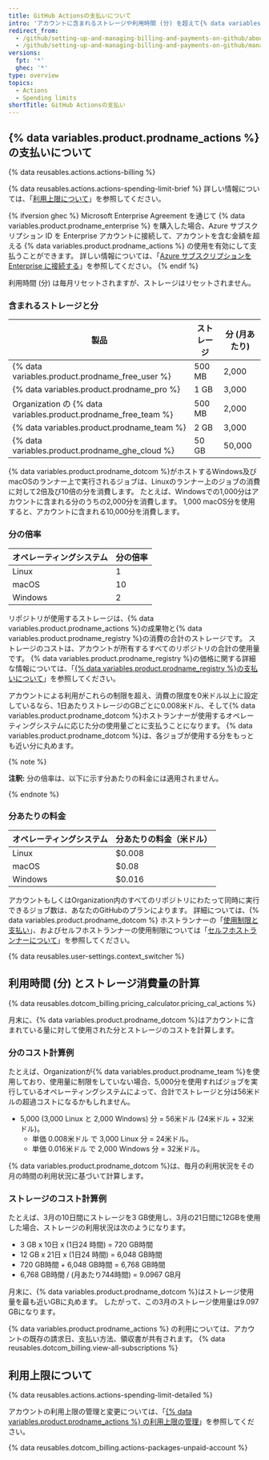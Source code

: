 ```yaml
---
title: GitHub Actionsの支払いについて
intro: 'アカウントに含まれるストレージや利用時間 (分) を超えて{% data variables.product.prodname_actions %}を使用したい場合は、追加の使用分が請求されます。'
redirect_from:
  - /github/setting-up-and-managing-billing-and-payments-on-github/about-billing-for-github-actions
  - /github/setting-up-and-managing-billing-and-payments-on-github/managing-billing-for-github-actions/about-billing-for-github-actions
versions:
  fpt: '*'
  ghec: '*'
type: overview
topics:
  - Actions
  - Spending limits
shortTitle: GitHub Actionsの支払い
---
```


## {% data variables.product.prodname_actions %}の支払いについて

{% data reusables.actions.actions-billing %}

{% data reusables.actions.actions-spending-limit-brief %} 詳しい情報については、「[利用上限について](#about-spending-limits)」を参照してください。

{% ifversion ghec %}
Microsoft Enterprise Agreement を通じて {% data variables.product.prodname_enterprise %} を購入した場合、Azure サブスクリプション ID を Enterprise アカウントに接続して、アカウントを含む金額を超える {% data variables.product.prodname_actions %} の使用を有効にして支払うことができます。 詳しい情報については、「[Azure サブスクリプションを Enterprise に接続する](/billing/managing-billing-for-your-github-account/connecting-an-azure-subscription-to-your-enterprise)」を参照してください。
{% endif %}

利用時間 (分) は毎月リセットされますが、ストレージはリセットされません。

### 含まれるストレージと分

| 製品                                                               | ストレージ  | 分 (月あたり) |
| ---------------------------------------------------------------- | ------ | -------- |
| {% data variables.product.prodname_free_user %}                | 500 MB | 2,000    |
| {% data variables.product.prodname_pro %}                        | 1 GB   | 3,000    |
| Organization の {% data variables.product.prodname_free_team %} | 500 MB | 2,000    |
| {% data variables.product.prodname_team %}                       | 2 GB   | 3,000    |
| {% data variables.product.prodname_ghe_cloud %}                | 50 GB  | 50,000   |

{% data variables.product.prodname_dotcom %}がホストするWindows及びmacOSのランナー上で実行されるジョブは、Linuxのランナー上のジョブの消費に対して2倍及び10倍の分を消費します。 たとえば、Windowsでの1,000分はアカウントに含まれる分のうちの2,000分を消費します。 1,000 macOS分を使用すると、アカウントに含まれる10,000分を消費します。

### 分の倍率

| オペレーティングシステム | 分の倍率 |
| ------------ | ---- |
| Linux        | 1    |
| macOS        | 10   |
| Windows      | 2    |

リポジトリが使用するストレージは、{% data variables.product.prodname_actions %}の成果物と{% data variables.product.prodname_registry %}の消費の合計のストレージです。 ストレージのコストは、アカウントが所有するすべてのリポジトリの合計の使用量です。 {% data variables.product.prodname_registry %}の価格に関する詳細な情報については、「[{% data variables.product.prodname_registry %}の支払いについて](/billing/managing-billing-for-github-packages/about-billing-for-github-packages)」を参照してください。

 アカウントによる利用がこれらの制限を超え、消費の限度を0米ドル以上に設定しているなら、1日あたりストレージのGBごとに0.008米ドル、そして{% data variables.product.prodname_dotcom %}ホストランナーが使用するオペレーティングシステムに応じた分の使用量ごとに支払うことになります。 {% data variables.product.prodname_dotcom %}は、各ジョブが使用する分をもっとも近い分に丸めます。

{% note %}

**注釈:** 分の倍率は、以下に示す分あたりの料金には適用されません。

{% endnote %}

### 分あたりの料金

| オペレーティングシステム | 分あたりの料金（米ドル） |
| ------------ | ------------ |
| Linux        | $0.008       |
| macOS        | $0.08        |
| Windows      | $0.016       |

アカウントもしくはOrganization内のすべてのリポジトリにわたって同時に実行できるジョブ数は、あなたのGitHubのプランによります。 詳細については、{% data variables.product.prodname_dotcom %} ホストランナーの「[使用制限と支払い](/actions/reference/usage-limits-billing-and-administration)」、およびセルフホストランナーの使用制限については「[セルフホストランナーについて](/actions/hosting-your-own-runners/about-self-hosted-runners/#usage-limits)」を参照してください。

{% data reusables.user-settings.context_switcher %}

## 利用時間 (分) とストレージ消費量の計算

{% data reusables.dotcom_billing.pricing_calculator.pricing_cal_actions %}

月末に、{% data variables.product.prodname_dotcom %}はアカウントに含まれている量に対して使用された分とストレージのコストを計算します。

### 分のコスト計算例

たとえば、Organizationが{% data variables.product.prodname_team %}を使用しており、使用量に制限をしていない場合、5,000分を使用すればジョブを実行しているオペレーティングシステムによって、合計でストレージと分は56米ドルの超過コストになるかもしれません。

- 5,000 (3,000 Linux と 2,000 Windows) 分 = 56米ドル (24米ドル + 32米ドル)。
  - 単価 0.008米ドル で 3,000 Linux 分 = 24米ドル。
  - 単価 0.016米ドル で 2,000 Windows 分 = 32米ドル。

{% data variables.product.prodname_dotcom %}は、毎月の利用状況をその月の時間の利用状況に基づいて計算します。

### ストレージのコスト計算例

たとえば、3月の10日間にストレージを3 GB使用し、3月の21日間に12GBを使用した場合、ストレージの利用状況は次のようになります。

- 3 GB x 10日 x (1日24 時間) = 720 GB時間
- 12 GB x 21日 x (1日24 時間) = 6,048 GB時間
- 720 GB時間 + 6,048 GB時間 = 6,768 GB時間
- 6,768 GB時間 / (月あたり744時間) = 9.0967 GB月

月末に、{% data variables.product.prodname_dotcom %}はストレージ使用量を最も近いGBに丸めます。 したがって、この3月のストレージ使用量は9.097 GBになります。

{% data variables.product.prodname_actions %} の利用については、アカウントの既存の請求日、支払い方法、領収書が共有されます。 {% data reusables.dotcom_billing.view-all-subscriptions %}

## 利用上限について

{% data reusables.actions.actions-spending-limit-detailed %}

アカウントの利用上限の管理と変更については、「[{% data variables.product.prodname_actions %} の利用上限の管理](/billing/managing-billing-for-github-actions/managing-your-spending-limit-for-github-actions)」を参照してください。

{% data reusables.dotcom_billing.actions-packages-unpaid-account %}
